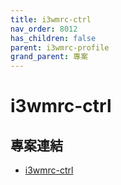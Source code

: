 ```yaml
---
title: i3wmrc-ctrl
nav_order: 8012
has_children: false
parent: i3wmrc-profile
grand_parent: 專案
---
```


# i3wmrc-ctrl


## 專案連結

* [i3wmrc-ctrl](https://github.com/samwhelp/note-about-i3wm/tree/gh-pages/_demo/project/i3wmrc-profile/i3wmrc-ctrl)
